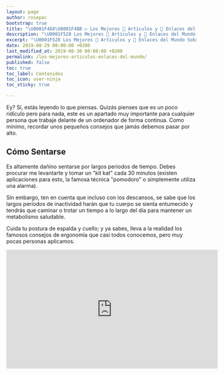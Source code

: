 ```yaml
---
layout: page
author: rosepac
bootstrap: true
title: "\U0001F468‍\U0001F4BB ▷ Los Mejores 📰 Artículos y 🔗 Enlaces del Mundo Sobre, el Recopilatorio Definitivo"
description: "\U0001F528 Los Mejores 📰 Artículos y 🔗 Enlaces del Mundo Sobre, el Recopilatorio Definitivo"
excerpt: "\U0001F528 Los Mejores 📰 Artículos y 🔗 Enlaces del Mundo Sobre, el Recopilatorio Definitivo"
date: 2019-08-29 00:00:00 +0200
last_modified_at: 2019-08-30 00:00:00 +0200
permalink: /los-mejores-articulos-enlaces-del-mundo/
published: false
toc: true
toc_label: Contenidos
toc_icon: user-ninja
toc_sticky: true

---
```


Ey? Sí, estás leyendo lo que piensas. Quizás pienses que es un poco ridículo pero para nada, este es un apartado muy importante para cualquier persona que trabaje delante de un ordenador de forma continua. Como mínimo, recordar unos pequeños consejos que jamás debemos pasar por alto.

## Cómo Sentarse

Es altamente dañino sentarse por largos periodos de tiempo. Debes procurar me levantarte y tomar un "kit kat" cada 30 minutos (existen aplicaciones para esto, la famosa técnica "pomodoro" o simplemente utiliza una alarma).

Sin embargo, ten en cuenta que incluso con los descansos, se sabe que los largos períodos de inactividad harán que tu cuerpo se sienta entumecido y tendrás que caminar o trotar un tiempo a lo largo del día para mantener un metabolismo saludable.

Cuida tu postura de espalda y cuello; y ya sabes, lleva a la realidad los famosos consejos de ergonomía que casi todos conocemos, pero muy pocas personas aplicamos.

<iframe width="560" height="315" src="https://www.youtube.com/embed/XlrsjEXKcKQ" frameborder="0" allow="accelerometer; autoplay; encrypted-media; gyroscope; picture-in-picture" allowfullscreen></iframe>